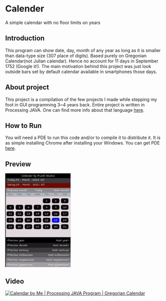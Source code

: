 # Calender
A simple calendar with no floor limits on years

## Introduction
This program can show date, day, month of any year as long as it is smaller than <double> data-type size (307 place of digits).
Based purely on Gregonian Calendar(not Julian calendar). Hence no account for 11 days in September 1752 (Google it!).
The main motivation behind this project was just look outside bars set by default calendar available in smartphones those days.

## About project
This project is a compilation of the few projects I made while stepping my foot in GUI programming 3~4 years back. Entire project is written in Processing JAVA.
One can find more info about that language [here](https://www.processing.org).

## How to Run
You will need a PDE to run this code and/or to compile it to distribute it. It is as simple installing Chrome after installing your Windows.
You can get PDE [here](https://www.processing.org/download).

## Preview
[<img src="https://raw.githubusercontent.com/Microsoftlabs/Calendar/main/src/1.png"
alt="Screenshot"
height="300">](#Video)

## Video
[<img src="https://i.ytimg.com/vi/_n25bMnmu4g/hqdefault.jpg"
     alt=" Calendar by Me | Processing JAVA Program | Gregorian Calendar "
     height="250">](https://www.youtube.com/watch?v=_n25bMnmu4g)
